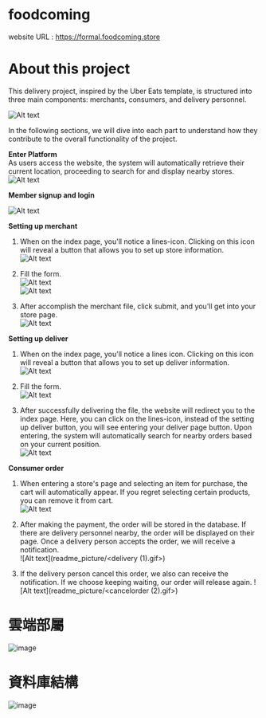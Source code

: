 # foodcoming
website URL : https://formal.foodcoming.store
# About this project
This delivery project, inspired by the Uber Eats template, is structured into three main components: merchants, consumers, and delivery personnel. 

![Alt text](readme_picture/image.png)

In the following sections, we will dive into each part to understand how they contribute to the overall functionality of the project.

__Enter Platform__\
As users access the website, the system will automatically retrieve their current location, proceeding to search for and display nearby stores.
![Alt text](readme_picture/visit.gif)

__Member signup and login__

![Alt text](readme_picture/member.gif)

__Setting up merchant__
1. When on the index page, you'll notice a lines-icon. Clicking on this icon will reveal a button that allows you to set up store information.\
![Alt text](readme_picture/merchantSetting1_1.gif)

1. Fill the form.\
![Alt text](readme_picture/settingMerchant2_2.gif)\
![Alt text](readme_picture/settingMerchant2_1.gif)

1. After accomplish the merchant file, click submit, and you'll get into your store page.\
![Alt text](readme_picture/image-1.png)

__Setting up deliver__
1. When on the index page, you'll notice a lines icon. Clicking on this icon will reveal a button that allows you to set up deliver information.\
![Alt text](readme_picture/ScreenRecorderProject138.gif)

2. Fill the form.\
![Alt text](readme_picture/settingDeliver.gif)

3. After successfully delivering the file, the website will redirect you to the index page. Here, you can click on the lines-icon, instead of the setting up deliver button, you will see entering your deliver page button. Upon entering, the system will automatically search for nearby orders based on your current position.\
![Alt text](readme_picture/ScreenRecorderProject140.gif)

__Consumer order__
1. When entering a store's page and selecting an item for purchase, the cart will automatically appear. If you regret selecting certain products, you can remove it from cart.\
![Alt text](readme_picture/delete_order.gif)

2. After making the payment, the order will be stored in the database. If there are delivery personnel nearby, the order will be displayed on their page. Once a delivery person accepts the order, we will receive a notification.\
![Alt text](readme_picture/<delivery (1).gif>)

1. If the delivery person cancel this order, we also can receive the notification. If we choose keeping waiting, our order will release again.
![Alt text](readme_picture/<cancelorder (2).gif>)

# 雲端部屬
![image](https://github.com/eunicezhou/foodcoming/assets/131647842/22acc046-62b7-4d70-bd04-ee0b5cba3b55)

# 資料庫結構
![image](https://github.com/eunicezhou/foodcoming/assets/131647842/029c942a-eb06-46ae-97d8-970f82a33f3a)

